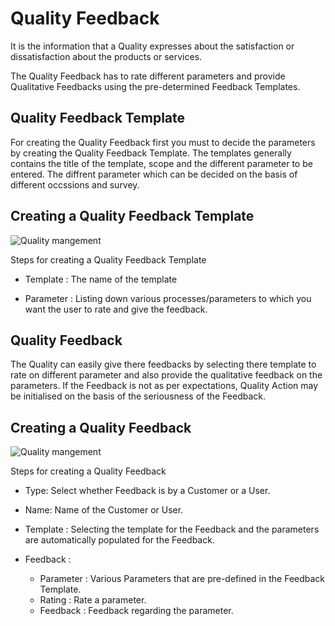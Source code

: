 <!-- add-breadcrumbs -->
# Quality Feedback

 It is the information that a Quality expresses about the satisfaction or dissatisfaction about the products or services.

 The Quality Feedback has to rate different parameters and provide Qualitative Feedbacks using the pre-determined Feedback Templates.

## Quality Feedback Template

 For creating the Quality Feedback first you must to decide the parameters by creating the Quality Feedback Template. The templates generally contains the title of the template, scope and the different parameter to be entered. The diffrent parameter which can be decided on the basis of different occssions and survey.

## Creating a Quality Feedback Template

 <img class="screenshot" alt="Quality mangement" src="{{docs_base_url}}/assets/img/quality-management/feedback_template.gif">

 Steps for creating a Quality Feedback Template

 * Template : The name of the template

 * Parameter : Listing down various processes/parameters to which you want the user to rate and give the feedback.

## Quality Feedback

 The Quality can easily give there feedbacks by selecting there template to rate on different parameter and also provide the qualitative feedback on the parameters.
 If the Feedback is not as per expectations, Quality Action may be initialised on the basis of the seriousness of the Feedback.

## Creating a Quality Feedback

 <img class="screenshot" alt="Quality mangement" src="{{docs_base_url}}/assets/img/quality-management/feedback.gif">

 Steps for creating a Quality Feedback
 * Type: Select whether Feedback is by a Customer or a User.

 * Name: Name of the Customer or User.

 * Template : Selecting the template for the Feedback and the parameters are automatically populated for the Feedback.

 * Feedback :

    - Parameter : Various Parameters that are pre-defined in the Feedback Template.
    - Rating : Rate a parameter.
    - Feedback : Feedback regarding the parameter.